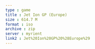 ```yaml
---
type : game
title : Jet Ion GP (Europe)
size : 614.7 M
format : iso
archive : zip
server : myrient
link2 : Jet%20Ion%20GP%20%28Europe%29
---
```

